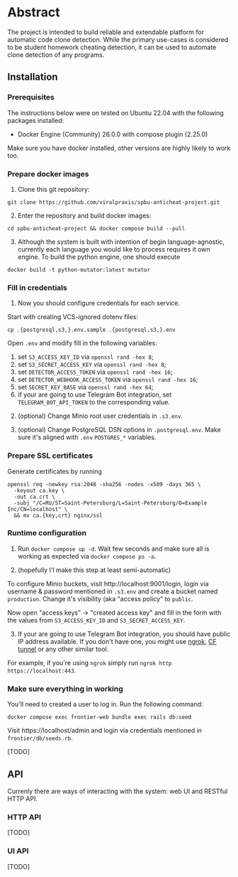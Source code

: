 # Abstract

The project is intended to build reliable and extendable platform for automatic code clone detection. While the primary
use-cases is considered to be student homework cheating detection, it can be used to automate clone detection of any programs.

## Installation

### Prerequisites

The instructions below were on tested on Ubuntu 22.04 with the following packages installed:

- Docker Engine (Community) 26.0.0 with compose plugin (2.25.0)

Make sure you have docker installed, other versions are highly likely to work too.

### Prepare docker images

1. Clone this git repository:

```shell
git clone https://github.com/viralpraxis/spbu-anticheat-project.git
```

2. Enter the repository and build docker images:

```shell
cd spbu-anticheat-project && docker compose build --pull
```

3. Although the system is built with intention of begin language-agnostic, currently each language you would like to process requires it own engine. To build the python engine, one should execute

```shell
docker build -t python-mutator:latest mutator
```

### Fill in credentials

1. Now you should configure credentials for each service.

Start with creating VCS-ignored dotenv files:

```shell
cp .{postgresql,s3,}.env.sample .{postgresql,s3,}.env
```

Open `.env` and modify fill in the following variables:

   1) set `S3_ACCESS_KEY_ID` via `openssl rand -hex 8`;
   2) set `S3_SECRET_ACCESS_KEY` via `openssl rand -hex 8`;
   3) set `DETECTOR_ACCESS_TOKEN` via `openssl rand -hex 16`;
   4) set `DETECTOR_WEBHOOK_ACCESS_TOKEN` via `openssl rand -hex 16`;
   5) set `SECRET_KEY_BASE` via `openssl rand -hex 64`;
   6) if your are going to use Telegram Bot integration, set `TELEGRAM_BOT_API_TOKEN` to the corresponding value.

2. (optional) Change Minio root user credentials in `.s3.env`.

3. (optional) Change PostgreSQL DSN options in `.postgresql.env`. Make sure it's aligned with `.env` `POSTGRES_*` variables.

### Prepare SSL certificates

Generate certificates by running

```shell
openssl req -newkey rsa:2048 -sha256 -nodes -x509 -days 365 \
  -keyout ca.key \
  -out ca.crt \
  -subj "/C=RU/ST=Saint-Petersburg/L=Saint-Petersburg/O=Example Inc/CN=localhost" \
  && mv ca.{key,crt} nginx/ssl
```


### Runtime configuration

1. Run `docker compose up -d`. Wait few seconds and make sure all is working as expected via `docker compose ps -a`.

2. (hopefully I'l make this step at least semi-automatic)

To configure Minio buckets, visit http://localhost:9001/login, login via username & password mentioned in `.s3.env` and create a bucket named `production`. Change it's visibility (aka "access policy" to `public`.

Now open "access keys" -> "created access key" and fill in the form with the values from `S3_ACCESS_KEY_ID` and `S3_SECRET_ACCESS_KEY`.


3. If your are going to use Telegram Bot integration, you should have public IP address available. If you don't have one, you might use
[ngrok](https://github.com/inconshreveable/ngrok), [CF tunnel](https://www.cloudflare.com/products/tunnel/) or any other similar tool.

For example, if you're using `ngrok` simply run `ngrok http https://localhost:443`.

### Make sure everything in working

You'll need to created a user to log in. Run the following command:

```shell
docker compose exec frontier-web bundle exec rails db:seed
```

Visit https://localhost/admin and login via credentials mentioned in `frontier/db/seeds.rb`.

[TODO]

## API

Currenly there are ways of interacting with the system: web UI and RESTful HTTP API.

### HTTP API

[TODO]

### UI API

[TODO]
